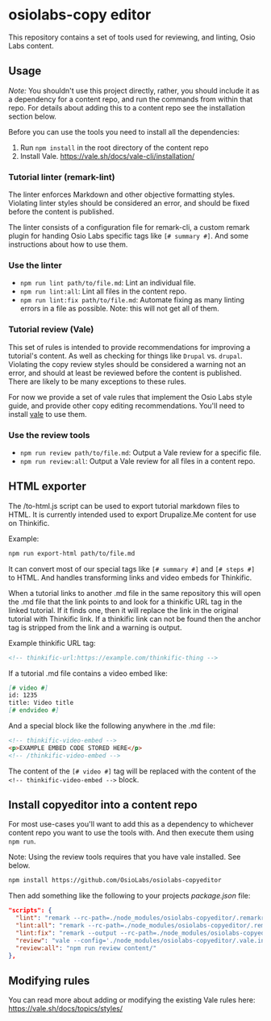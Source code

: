 # osiolabs-copy editor

This repository contains a set of tools used for reviewing, and linting, Osio Labs content.

## Usage

_Note:_ You shouldn't use this project directly, rather, you should include it as a dependency for a content repo, and run the commands from within that repo. For details about adding this to a content repo see the installation section below.

Before you can use the tools you need to install all the dependencies:

1. Run `npm install` in the root directory of the content repo
1. Install Vale. https://vale.sh/docs/vale-cli/installation/

### Tutorial linter (remark-lint)

The linter enforces Markdown and other objective formatting styles. Violating linter styles should be considered an error, and should be fixed before the content is published.

The linter consists of a configuration file for remark-cli, a custom remark plugin for handing Osio Labs specific tags like `[# summary #]`. And some instructions about how to use them.

### Use the linter

- `npm run lint path/to/file.md`: Lint an individual file.
- `npm run lint:all`: Lint all files in the content repo.
- `npm run lint:fix path/to/file.md`: Automate fixing as many linting errors in a file as possible. Note: this will not get all of them.

### Tutorial review (Vale)

This set of rules is intended to provide recommendations for improving a tutorial's content. As well as checking for things like `Drupal` vs. `drupal`. Violating the copy review styles should be considered a warning not an error, and should at least be reviewed before the content is published. There are likely to be many exceptions to these rules.

For now we provide a set of vale rules that implement the Osio Labs style guide, and provide other copy editing recommendations. You'll need to install [vale](https://vale.sh/docs/vale-cli/installation/) to use them.

### Use the review tools

- `npm run review path/to/file.md`: Output a Vale review for a specific file.
- `npm run review:all`: Output a Vale review for all files in a content repo.

## HTML exporter

The /to-html.js script can be used to export tutorial markdown files to HTML. It is currently intended used to export Drupalize.Me content for use on Thinkific.

Example:

```sh
npm run export-html path/to/file.md
```

It can convert most of our special tags like `[# summary #]` and `[# steps #]` to HTML. And handles transforming links and video embeds for Thinkific.

When a tutorial links to another .md file in the same repository this will open the .md file that the link points to and look for a thinkific URL tag in the linked tutorial. If it finds one, then it will replace the link in the original tutorial with Thinkific link. If a thinkific link can not be found then the anchor tag is stripped from the link and a warning is output.

Example thinkific URL tag:

```markdown
<!-- thinkific-url:https://example.com/thinkific-thing -->
```

If a tutorial .md file contains a video embed like:

```markdown
[# video #]
id: 1235
title: Video title
[# endvideo #]
```

And a special block like the following anywhere in the .md file:

```markdown
<!-- thinkific-video-embed -->
<p>EXAMPLE EMBED CODE STORED HERE</p>
<!-- /thinkific-video-embed -->
```

The content of the `[# video #]` tag will be replaced with the content of the `<!-- thinkific-video-embed -->` block.

## Install copyeditor into a content repo

For most use-cases you'll want to add this as a dependency to whichever content repo you want to use the tools with. And then execute them using `npm run`.

Note: Using the review tools requires that you have vale installed. See below.

```sh
npm install https://github.com/OsioLabs/osiolabs-copyeditor
```

Then add something like the following to your projects _package.json_ file:

```json
"scripts": {
  "lint": "remark --rc-path=./node_modules/osiolabs-copyeditor/.remarkrc.yml",
  "lint:all": "remark --rc-path=./node_modules/osiolabs-copyeditor/.remarkrc.yml content/",
  "lint:fix": "remark --output --rc-path=./node_modules/osiolabs-copyeditor/.remarkrc.yml",
  "review": "vale --config='./node_modules/osiolabs-copyeditor/.vale.ini'",
  "review:all": "npm run review content/"
},
```

## Modifying rules

You can read more about adding or modifying the existing Vale rules here: https://vale.sh/docs/topics/styles/
